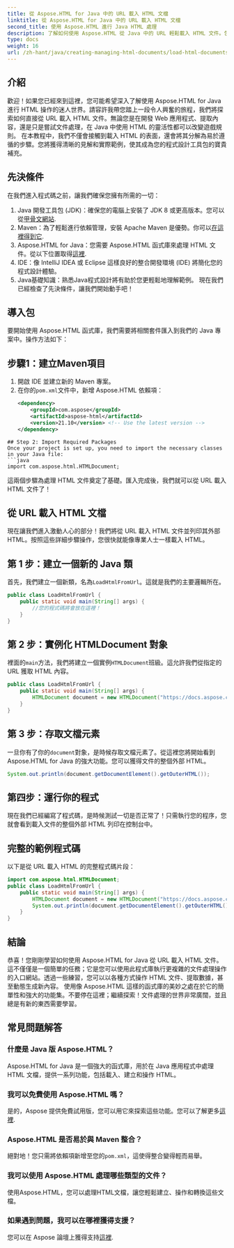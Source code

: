 ```yaml
---
title: 從 Aspose.HTML for Java 中的 URL 載入 HTML 文檔
linktitle: 從 Aspose.HTML for Java 中的 URL 載入 HTML 文檔
second_title: 使用 Aspose.HTML 進行 Java HTML 處理
description: 了解如何使用 Aspose.HTML 從 Java 中的 URL 輕鬆載入 HTML 文件。包括逐步教程。
type: docs
weight: 16
url: /zh-hant/java/creating-managing-html-documents/load-html-documents-from-url/
---
```

## 介紹
歡迎！如果您已經來到這裡，您可能希望深入了解使用 Aspose.HTML for Java 進行 HTML 操作的迷人世界。請容許我帶您踏上一段令人興奮的旅程，我們將探索如何直接從 URL 載入 HTML 文件。無論您是在開發 Web 應用程式、提取內容，還是只是嘗試文件處理，在 Java 中使用 HTML 的靈活性都可以改變遊戲規則。
在本教程中，我們不僅會接觸到載入 HTML 的表面，還會將其分解為易於遵循的步驟。您將獲得清晰的見解和實際範例，使其成為您的程式設計工具包的寶貴補充。
## 先決條件
在我們進入程式碼之前，讓我們確保您擁有所需的一切：
1.  Java 開發工具包 (JDK)：確保您的電腦上安裝了 JDK 8 或更高版本。您可以從[甲骨文網站](https://www.oracle.com/java/technologies/javase-jdk11-downloads.html).
2. Maven：為了輕鬆進行依賴管理，安裝 Apache Maven 是優勢。你可以[在這裡得到它](https://maven.apache.org/download.cgi).
3. Aspose.HTML for Java：您需要 Aspose.HTML 函式庫來處理 HTML 文件。從以下位置取得[這裡](https://releases.aspose.com/html/java/). 
4. IDE：像 IntelliJ IDEA 或 Eclipse 這樣良好的整合開發環境 (IDE) 將簡化您的程式設計體驗。
5. Java基礎知識：熟悉Java程式設計將有助於您更輕鬆地理解範例。
現在我們已經檢查了先決條件，讓我們開始動手吧！
## 導入包
要開始使用 Aspose.HTML 函式庫，我們需要將相關套件匯入到我們的 Java 專案中。操作方法如下：
## 步驟1：建立Maven項目
1. 開啟 IDE 並建立新的 Maven 專案。
2. 在你的`pom.xml`文件中，新增 Aspose.HTML 依賴項：
   ```xml
   <dependency>
       <groupId>com.aspose</groupId>
       <artifactId>aspose-html</artifactId>
       <version>21.10</version> <!-- Use the latest version -->
   </dependency>
```
## Step 2: Import Required Packages
Once your project is set up, you need to import the necessary classes in your Java file:
```java
import com.aspose.html.HTMLDocument;
```
這兩個步驟為處理 HTML 文件奠定了基礎。匯入完成後，我們就可以從 URL 載入 HTML 文件了！
## 從 URL 載入 HTML 文檔
現在讓我們進入激動人心的部分！我們將從 URL 載入 HTML 文件並列印其外部 HTML。按照這些詳細步驟操作，您很快就能像專業人士一樣載入 HTML。
## 第 1 步：建立一個新的 Java 類
首先，我們建立一個新類，名為`LoadHtmlFromUrl`。這就是我們的主要邏輯所在。
```java
public class LoadHtmlFromUrl {
    public static void main(String[] args) {
        //您的程式碼將會放在這裡！
    }
}
```
## 第 2 步：實例化 HTMLDocument 對象
裡面的`main`方法，我們將建立一個實例`HTMLDocument`班級。這允許我們從指定的 URL 獲取 HTML 內容。
```java
public class LoadHtmlFromUrl {
    public static void main(String[] args) {
        HTMLDocument document = new HTMLDocument("https://docs.aspose.com/html/net/creating-a-document/document.html");
    }
}
```
## 第 3 步：存取文檔元素
一旦你有了你的`document`對象，是時候存取文檔元素了。從這裡您將開始看到 Aspose.HTML for Java 的強大功能。您可以獲得文件的整個外部 HTML。
```java
System.out.println(document.getDocumentElement().getOuterHTML());
```
## 第四步：運行你的程式
現在我們已經編寫了程式碼，是時候測試一切是否正常了！只需執行您的程序，您就會看到載入文件的整個外部 HTML 列印在控制台中。
## 完整的範例程式碼
以下是從 URL 載入 HTML 的完整程式碼片段：
```java
import com.aspose.html.HTMLDocument;
public class LoadHtmlFromUrl {
    public static void main(String[] args) {
        HTMLDocument document = new HTMLDocument("https://docs.aspose.com/html/net/creating-a-document/document.html");
        System.out.println(document.getDocumentElement().getOuterHTML());
    }
}
```
## 結論
恭喜！您剛剛學習如何使用 Aspose.HTML for Java 從 URL 載入 HTML 文件。這不僅僅是一個簡單的任務；它是您可以使用此程式庫執行更複雜的文件處理操作的入口網站。透過一些練習，您可以以各種方式操作 HTML 文件、提取數據，甚至動態生成新內容。
使用像 Aspose.HTML 這樣的函式庫的美妙之處在於它的簡單性和強大的功能集。不要停在這裡；繼續探索！文件處理的世界非常廣闊，並且總是有新的東西需要學習。
## 常見問題解答
### 什麼是 Java 版 Aspose.HTML？  
Aspose.HTML for Java 是一個強大的函式庫，用於在 Java 應用程式中處理 HTML 文檔，提供一系列功能，包括載入、建立和操作 HTML。
### 我可以免費使用 Aspose.HTML 嗎？  
是的，Aspose 提供免費試用版，您可以用它來探索這些功能。您可以了解更多[這裡](https://releases.aspose.com/).
### Aspose.HTML 是否易於與 Maven 整合？  
絕對地！您只需將依賴項新增至您的`pom.xml`，這使得整合變得輕而易舉。
### 我可以使用 Aspose.HTML 處理哪些類型的文件？  
使用Aspose.HTML，您可以處理HTML文檔，讓您輕鬆建立、操作和轉換這些文檔。
### 如果遇到問題，我可以在哪裡獲得支援？  
您可以在 Aspose 論壇上獲得支持[這裡](https://forum.aspose.com/c/html/29).